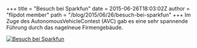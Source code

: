 +++
title = "Besuch bei Sparkfun"
date = 2015-06-26T18:03:02Z
author = "flipdot member"
path = "/blog/2015/06/26/besuch-bei-sparkfun"
+++
Im Zuge des AutonomousVehicleContest (AVC) gab es eine sehr spannende  
Führung durch das nagelneue Firmengebäude.

[![Besuch bei
Sparkfun](/media/IMG_20150620_142720.serendipityThumb.jpg)](/media/IMG_20150620_142720.jpg)
